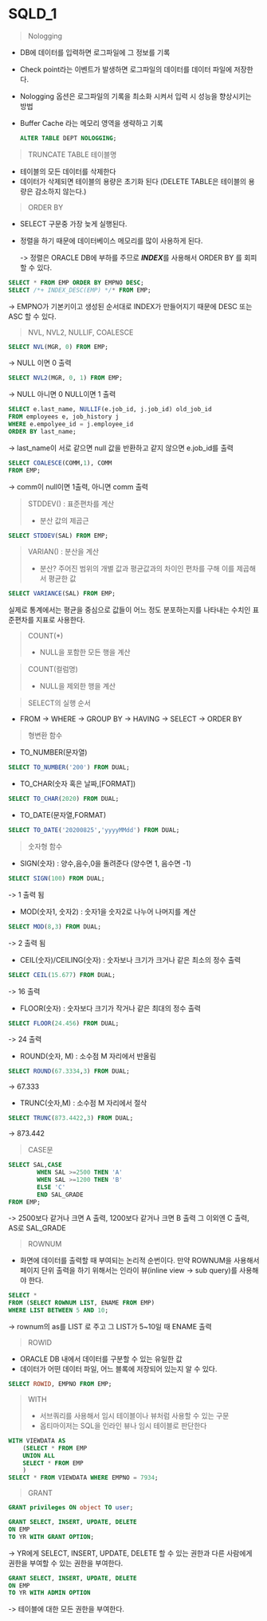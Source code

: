 # SQLD_1

> Nologging

* DB에 데이터를 입력하면 로그파일에 그 정보를 기록

* Check point라는 이벤트가 발생하면 로그파일의 데이터를 데이터 파일에 저장한다.

* Nologging 옵션은 로그파일의 기록을 최소화 시켜서 입력 시 성능을 향상시키는 방법

* Buffer Cache 라는 메모리 영역을 생략하고 기록

  ```sql
  ALTER TABLE DEPT NOLOGGING;
  ```

  

>  TRUNCATE TABLE 테이블명

* 테이블의 모든 데이터를 삭제한다
* 데이터가 삭제되면 테이블의 용량은 초기화 된다 (DELETE TABLE은 테이블의 용량은 감소하지 않는다.)



> ORDER BY 

* SELECT 구문중 가장 늦게 실행된다.

* 정렬을 하기 때문에 데이터베이스 메모리를 많이 사용하게 된다.

  -> 정렬은 ORACLE DB에 부하를 주므로 ***INDEX***를 사용해서 ORDER BY 를 회피할 수 있다.

```sql
SELECT * FROM EMP ORDER BY EMPNO DESC;
SELECT /*+ INDEX_DESC(EMP) */* FROM EMP;
```

-> EMPNO가 기본키이고 생성된 순서대로 INDEX가 만들어지기 때문에 DESC 또는 ASC 할 수 있다.



> NVL, NVL2, NULLIF, COALESCE

```SQL
SELECT NVL(MGR, 0) FROM EMP;
```

-> NULL 이면 0 출력

```SQL
SELECT NVL2(MGR, 0, 1) FROM EMP;
```

-> NULL 아니면 0 NULL이면 1 출력

```sql
SELECT e.last_name, NULLIF(e.job_id, j.job_id) old_job_id
FROM employees e, job_history j
WHERE e.empolyee_id = j.employee_id
ORDER BY last_name;
```

-> last_name이 서로 같으면 null 값을 반환하고 같지 않으면 e.job_id를 출력

```SQL
SELECT COALESCE(COMM,1), COMM
FROM EMP;
```

-> comm이 null이면 1출력, 아니면 comm 출력



> STDDEV() : 표준편차를 계산
>
> * 분산 값의 제곱근

```sql
SELECT STDDEV(SAL) FROM EMP;
```

> VARIAN() : 분산을 계산
>
> * 분산? 주어진 범위의 개별 값과 평균값과의 차이인 편차를 구해 이를 제곱해서 평균한 값

```SQL
SELECT VARIANCE(SAL) FROM EMP;
```

실제로 통계에서는 평균을 중심으로 값들이 어느 정도 분포하는지를 나타내는 수치인 표준편차를 지표로 사용한다.



> COUNT(*) 
>
> * NULL을 포함한 모든 행을 계산

> COUNT(컬럼명)
>
> * NULL을 제외한 행을 계산



>  SELECT의 실행 순서

* FROM -> WHERE -> GROUP BY -> HAVING -> SELECT -> ORDER BY



> 형변환 함수

* TO_NUMBER(문자열)

```SQL
SELECT TO_NUMBER('200') FROM DUAL;
```

* TO_CHAR(숫자 혹은 날짜,[FORMAT])

```SQL
SELECT TO_CHAR(2020) FROM DUAL;
```

* TO_DATE(문자열,FORMAT)

```SQL
SELECT TO_DATE('20200825','yyyyMMdd') FROM DUAL;
```



> 숫자형 함수

* SIGN(숫자) : 양수,음수,0을 돌려준다 (양수면 1, 음수면 -1)

```SQL
SELECT SIGN(100) FROM DUAL;
```

-> 1 출력 됨

* MOD(숫자1, 숫자2) : 숫자1을 숫자2로 나누어 나머지를 계산

```SQL
SELECT MOD(8,3) FROM DUAL;
```

-> 2 출력 됨

* CEIL(숫자)/CEILING(숫자) : 숫자보나 크기가 크거나 같은 최소의 정수 출력

```SQL
SELECT CEIL(15.677) FROM DUAL;
```

-> 16 출력

* FLOOR(숫자) : 숫자보다 크기가 작거나 같은 최대의 정수 출력

```SQL
SELECT FLOOR(24.456) FROM DUAL;
```

-> 24 출력

* ROUND(숫자, M) : 소수점 M 자리에서 반올림

```SQL
SELECT ROUND(67.3334,3) FROM DUAL;
```

-> 67.333

* TRUNC(숫자,M) : 소수점 M 자리에서 절삭

```SQL
SELECT TRUNC(873.4422,3) FROM DUAL;
```

-> 873.442



> CASE문

```sql
SELECT SAL,CASE 
		WHEN SAL >=2500 THEN 'A'
		WHEN SAL >=1200 THEN 'B'
		ELSE 'C'
		END SAL_GRADE
FROM EMP;
```

-> 2500보다 같거나 크면 A 출력, 1200보다 같거나 크면 B 출력 그 이외엔 C 출력, AS로 SAL_GRADE 



> ROWNUM

* 화면에 데이터를 출력할 때 부여되는 논리적 순번이다. 만약 ROWNUM을 사용해서 페이지 단위 출력을 하기 위해서는 인라이 뷰(inline view -> sub query)를 사용해야 한다.

```SQL
SELECT * 
FROM (SELECT ROWNUM LIST, ENAME FROM EMP)
WHERE LIST BETWEEN 5 AND 10;
```

-> rownum의 as를 LIST 로 주고 그 LIST가 5~10일 때 ENAME 출력



> ROWID

* ORACLE DB 내에서 데이터를 구분할 수 있는 유일한 값
* 데이터가 어떤 데이터 파일, 어느 블록에 저장되어 있는지 알 수 있다.

```sql
SELECT ROWID, EMPNO FROM EMP;
```



> WITH
>
> * 서브쿼리를 사용해서 임시 테이블이나 뷰처럼 사용할 수 있는 구문
> * 옵티마이저는 SQL을 인라인 뷰나 임시 테이블로 판단한다

```SQL
WITH VIEWDATA AS 
	(SELECT * FROM EMP 
	UNION ALL
	SELECT * FROM EMP 
	)
SELECT * FROM VIEWDATA WHERE EMPNO = 7934;
```



> GRANT

```sql
GRANT privileges ON object TO user;
```

```SQL
GRANT SELECT, INSERT, UPDATE, DELETE
ON EMP
TO YR WITH GRANT OPTION;
```

-> YR에게 SELECT, INSERT, UPDATE, DELETE 할 수 있는 권한과 다른 사람에게 권한을 부여할 수 있는 권한을 부여한다.

```sql
GRANT SELECT, INSERT, UPDATE, DELETE
ON EMP
TO YR WITH ADMIN OPTION
```

-> 테이블에 대한 모든 권한을 부여한다.

